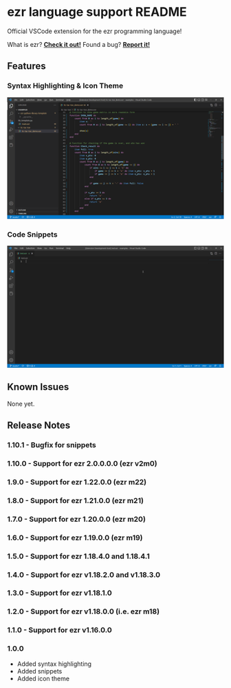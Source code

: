 # ezr language support README
Official VSCode extension for the ezr programming language!

What is ezr? [**Check it out!**](https://github.com/Uralstech/ezrlang)
Found a bug? [**Report it!**](https://github.com/Uralstech/ezr-language-support/issues)

## Features

### **Syntax Highlighting & Icon Theme**
![Syntax](./graphics/Syntax.png)
### **Code Snippets**
![Snippets](./graphics/Snippets.gif)

## Known Issues
None yet.

## Release Notes

### 1.10.1 - Bugfix for snippets

### 1.10.0 - Support for ezr 2.0.0.0.0 (ezr v2m0)

### 1.9.0 - Support for ezr 1.22.0.0 (ezr m22)

### 1.8.0 - Support for ezr 1.21.0.0 (ezr m21)

### 1.7.0 - Support for ezr 1.20.0.0 (ezr m20)

### 1.6.0 - Support for ezr 1.19.0.0 (ezr m19)

### 1.5.0 - Support for ezr 1.18.4.0 and 1.18.4.1

### 1.4.0 - Support for ezr v1.18.2.0 and v1.18.3.0

### 1.3.0 - Support for ezr v1.18.1.0

### 1.2.0 - Support for ezr v1.18.0.0 (i.e. ezr m18)

### 1.1.0 - Support for ezr v1.16.0.0

### 1.0.0
- Added syntax highlighting
- Added snippets
- Added icon theme